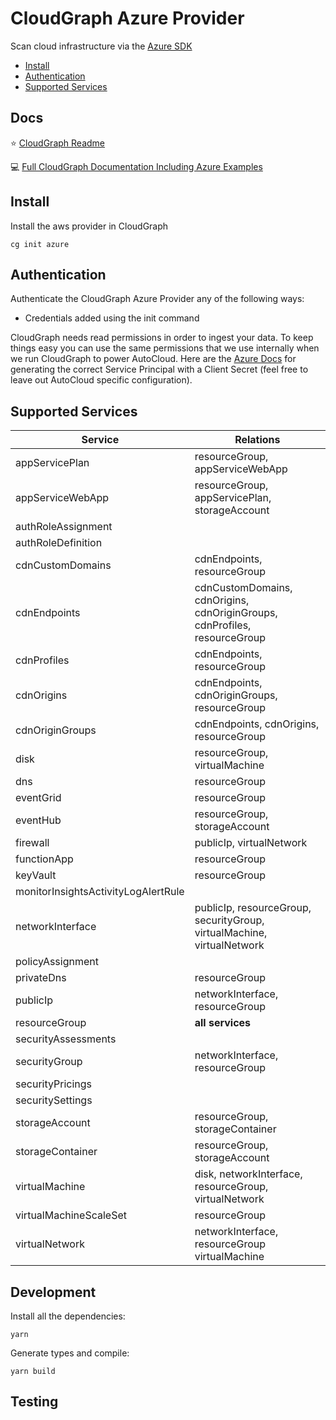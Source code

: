 # CloudGraph Azure Provider

Scan cloud infrastructure via the [Azure SDK](https://github.com/Azure/azure-sdk-for-js)

<!-- toc -->

- [Install](#install)
- [Authentication](#authentication)
- [Supported Services](#supported-services)
<!-- tocstop -->

## Docs

⭐ [CloudGraph Readme](https://github.com/cloudgraphdev/cli)

💻 [Full CloudGraph Documentation Including Azure Examples](https://docs.cloudgraph.dev)

## Install

Install the aws provider in CloudGraph

```console
cg init azure
```

## Authentication

Authenticate the CloudGraph Azure Provider any of the following ways:

- Credentials added using the init command

CloudGraph needs read permissions in order to ingest your data. To keep things easy you can use the same permissions that we use internally when we run CloudGraph to power AutoCloud. Here are the [Azure Docs](https://docs.autocloud.dev/connect-an-environment/azure) for generating the correct Service Principal with a Client Secret (feel free to leave out AutoCloud specific configuration).

## Supported Services

| Service                             | Relations                                                                 |
| ----------------------------------- | ------------------------------------------------------------------------- |
| appServicePlan                      | resourceGroup, appServiceWebApp                                           |
| appServiceWebApp                    | resourceGroup, appServicePlan, storageAccount                             |
| authRoleAssignment                  |                                                                           |
| authRoleDefinition                  |                                                                           |
| cdnCustomDomains                    | cdnEndpoints, resourceGroup                                               |
| cdnEndpoints                        | cdnCustomDomains, cdnOrigins, cdnOriginGroups, cdnProfiles, resourceGroup |
| cdnProfiles                         | cdnEndpoints, resourceGroup                                               |
| cdnOrigins                          | cdnEndpoints, cdnOriginGroups, resourceGroup                              |
| cdnOriginGroups                     | cdnEndpoints, cdnOrigins, resourceGroup                                   |
| disk                                | resourceGroup, virtualMachine                                             |
| dns                                 | resourceGroup                                                             |
| eventGrid                           | resourceGroup                                                             |
| eventHub                            | resourceGroup, storageAccount                                             |
| firewall                            | publicIp, virtualNetwork                                                  |
| functionApp                         | resourceGroup                                                             |
| keyVault                            | resourceGroup                                                             |
| monitorInsightsActivityLogAlertRule |                                                                           |
| networkInterface                    | publicIp, resourceGroup, securityGroup, virtualMachine, virtualNetwork    |
| policyAssignment                    |                                                                           |
| privateDns                          | resourceGroup                                                             |
| publicIp                            | networkInterface, resourceGroup                                           |
| resourceGroup                       | **all services**                                                          |
| securityAssessments                 |                                                                           |
| securityGroup                       | networkInterface, resourceGroup                                           |
| securityPricings                    |                                                                           |
| securitySettings                    |                                                                           |
| storageAccount                      | resourceGroup, storageContainer                                           |
| storageContainer                    | resourceGroup, storageAccount                                             |
| virtualMachine                      | disk, networkInterface, resourceGroup, virtualNetwork                     |
| virtualMachineScaleSet              | resourceGroup                                                             |
| virtualNetwork                      | networkInterface, resourceGroup virtualMachine                            |

## Development

Install all the dependencies:

```console
yarn
```

Generate types and compile:

```console
yarn build
```

## Testing

<!-- testing -->

<!-- testingstop -->
